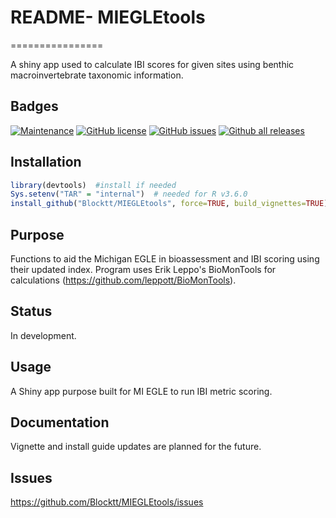 
# README- MIEGLEtools
================

A shiny app used to calculate IBI scores for given sites using benthic macroinvertebrate taxonomic information.

## Badges

[![Maintenance](https://img.shields.io/badge/Maintained%3F-yes-green.svg)](https://github.com/Blocktt/MIEGLEtools/graphs/commit-activity)
[![GitHub
license](https://img.shields.io/github/license/Blocktt/MIEGLEtools)](https://github.com/Blocktt/MIEGLEtools/blob/master/LICENSE.md)
[![GitHub
issues](https://img.shields.io/github/issues-raw/Blocktt/MIEGLEtools)](https://github.com/Blocktt/MIEGLEtools/issues)
[![Github all
releases](https://img.shields.io/github/downloads/Blocktt/MIEGLEtools/total)](https://github.com/Blocktt/MIEGLEtools/releases)

## Installation

``` r
library(devtools)  #install if needed
Sys.setenv("TAR" = "internal")  # needed for R v3.6.0
install_github("Blocktt/MIEGLEtools", force=TRUE, build_vignettes=TRUE)
```

## Purpose

Functions to aid the Michigan EGLE in bioassessment and IBI scoring using their updated index. Program uses Erik Leppo's BioMonTools for calculations (https://github.com/leppott/BioMonTools). 

## Status

In development.

## Usage

A Shiny app purpose built for MI EGLE to run IBI metric scoring. 

## Documentation

Vignette and install guide updates are planned for the future.

## Issues

<https://github.com/Blocktt/MIEGLEtools/issues>

